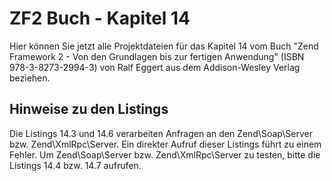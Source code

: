 ZF2 Buch - Kapitel 14
=====================

Hier können Sie jetzt alle Projektdateien für das Kapitel 14 vom Buch
"Zend Framework 2 - Von den Grundlagen bis zur fertigen Anwendung"
(ISBN 978-3-8273-2994-3) von Ralf Eggert aus dem Addison-Wesley 
Verlag beziehen.

Hinweise zu den Listings
------------------------

Die Listings 14.3 und 14.6 verarbeiten Anfragen an den Zend\Soap\Server bzw.
Zend\XmlRpc\Server. Ein direkter Aufruf dieser Listings führt zu einem Fehler.
Um Zend\Soap\Server bzw. Zend\XmlRpc\Server zu testen, bitte die Listings
14.4 bzw. 14.7 aufrufen.

